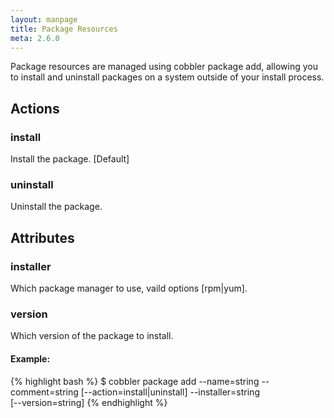 ```yaml
---
layout: manpage
title: Package Resources
meta: 2.6.0
---
```

Package resources are managed using cobbler package add, allowing you to install and uninstall packages on a system outside of your install process.

## Actions

### install
Install the package. [Default]

### uninstall
Uninstall the package.

## Attributes

### installer
Which package manager to use, vaild options [rpm|yum].

### version
Which version of the package to install.

#### Example:
{% highlight bash %}
$ cobbler package add --name=string --comment=string [--action=install|uninstall] --installer=string \
[--version=string]
{% endhighlight %}

